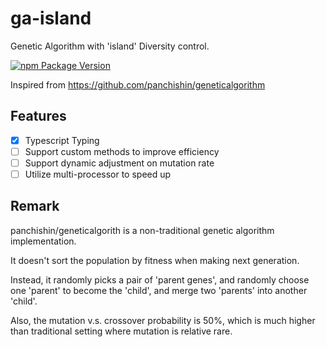 # ga-island

Genetic Algorithm with 'island' Diversity control.

[![npm Package Version](https://img.shields.io/npm/v/ga-island.svg?maxAge=2592000)](https://www.npmjs.com/package/ga-island)

Inspired from https://github.com/panchishin/geneticalgorithm

## Features
- [x] Typescript Typing
- [ ] Support custom methods to improve efficiency
- [ ] Support dynamic adjustment on mutation rate
- [ ] Utilize multi-processor to speed up

## Remark
panchishin/geneticalgorith is a non-traditional genetic algorithm implementation.

It doesn't sort the population by fitness when making next generation.

Instead, it randomly picks a pair of 'parent genes',
and randomly choose one 'parent' to become the 'child',
and merge two 'parents' into another 'child'.

Also, the mutation v.s. crossover probability is 50%,
which is much higher than traditional setting where mutation is relative rare.
